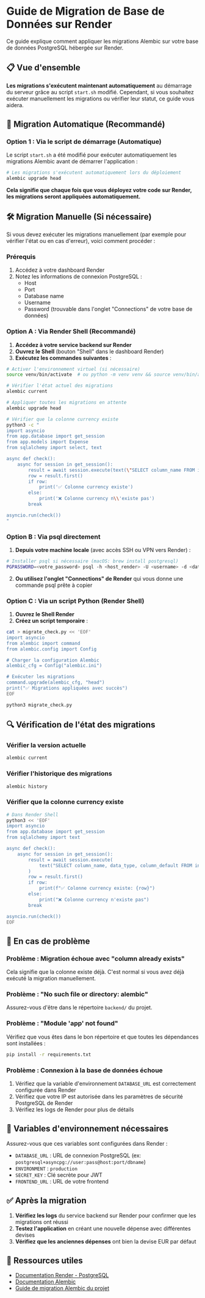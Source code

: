 # Guide de Migration de Base de Données sur Render

Ce guide explique comment appliquer les migrations Alembic sur votre base de données PostgreSQL hébergée sur Render.

## 📋 Vue d'ensemble

**Les migrations s'exécutent maintenant automatiquement** au démarrage du serveur grâce au script `start.sh` modifié. Cependant, si vous souhaitez exécuter manuellement les migrations ou vérifier leur statut, ce guide vous aidera.

## 🔄 Migration Automatique (Recommandé)

### Option 1 : Via le script de démarrage (Automatique)

Le script `start.sh` a été modifié pour exécuter automatiquement les migrations Alembic avant de démarrer l'application :

```bash
# Les migrations s'exécutent automatiquement lors du déploiement
alembic upgrade head
```

**Cela signifie que chaque fois que vous déployez votre code sur Render, les migrations seront appliquées automatiquement.**

## 🛠️ Migration Manuelle (Si nécessaire)

Si vous devez exécuter les migrations manuellement (par exemple pour vérifier l'état ou en cas d'erreur), voici comment procéder :

### Prérequis

1. Accédez à votre dashboard Render
2. Notez les informations de connexion PostgreSQL :
   - Host
   - Port
   - Database name
   - Username
   - Password (trouvable dans l'onglet "Connections" de votre base de données)

### Option A : Via Render Shell (Recommandé)

1. **Accédez à votre service backend sur Render**
2. **Ouvrez le Shell** (bouton "Shell" dans le dashboard Render)
3. **Exécutez les commandes suivantes** :

```bash
# Activer l'environnement virtuel (si nécessaire)
source venv/bin/activate  # ou python -m venv venv && source venv/bin/activate

# Vérifier l'état actuel des migrations
alembic current

# Appliquer toutes les migrations en attente
alembic upgrade head

# Vérifier que la colonne currency existe
python3 -c "
import asyncio
from app.database import get_session
from app.models import Expense
from sqlalchemy import select, text

async def check():
    async for session in get_session():
        result = await session.execute(text(\"SELECT column_name FROM information_schema.columns WHERE table_name='expenses' AND column_name='currency'\"))
        row = result.first()
        if row:
            print('✅ Colonne currency existe')
        else:
            print('❌ Colonne currency n\\'existe pas')
        break

asyncio.run(check())
"
```

### Option B : Via psql directement

1. **Depuis votre machine locale** (avec accès SSH ou VPN vers Render) :

```bash
# Installer psql si nécessaire (macOS: brew install postgresql)
PGPASSWORD=<votre_password> psql -h <host_render> -U <username> -d <database_name> -c "\d expenses"
```

2. **Ou utilisez l'onglet "Connections" de Render** qui vous donne une commande psql prête à copier

### Option C : Via un script Python (Render Shell)

1. **Ouvrez le Shell Render**
2. **Créez un script temporaire** :

```bash
cat > migrate_check.py << 'EOF'
import asyncio
from alembic import command
from alembic.config import Config

# Charger la configuration Alembic
alembic_cfg = Config("alembic.ini")

# Exécuter les migrations
command.upgrade(alembic_cfg, "head")
print("✅ Migrations appliquées avec succès")
EOF

python3 migrate_check.py
```

## 🔍 Vérification de l'état des migrations

### Vérifier la version actuelle

```bash
alembic current
```

### Vérifier l'historique des migrations

```bash
alembic history
```

### Vérifier que la colonne currency existe

```bash
# Dans Render Shell
python3 << 'EOF'
import asyncio
from app.database import get_session
from sqlalchemy import text

async def check():
    async for session in get_session():
        result = await session.execute(
            text("SELECT column_name, data_type, column_default FROM information_schema.columns WHERE table_name='expenses' AND column_name='currency'")
        )
        row = result.first()
        if row:
            print(f"✅ Colonne currency existe: {row}")
        else:
            print("❌ Colonne currency n'existe pas")
        break

asyncio.run(check())
EOF
```

## 🚨 En cas de problème

### Problème : Migration échoue avec "column already exists"

Cela signifie que la colonne existe déjà. C'est normal si vous avez déjà exécuté la migration manuellement.

### Problème : "No such file or directory: alembic"

Assurez-vous d'être dans le répertoire `backend/` du projet.

### Problème : "Module 'app' not found"

Vérifiez que vous êtes dans le bon répertoire et que toutes les dépendances sont installées :
```bash
pip install -r requirements.txt
```

### Problème : Connexion à la base de données échoue

1. Vérifiez que la variable d'environnement `DATABASE_URL` est correctement configurée dans Render
2. Vérifiez que votre IP est autorisée dans les paramètres de sécurité PostgreSQL de Render
3. Vérifiez les logs de Render pour plus de détails

## 📝 Variables d'environnement nécessaires

Assurez-vous que ces variables sont configurées dans Render :

- `DATABASE_URL` : URL de connexion PostgreSQL (ex: `postgresql+asyncpg://user:pass@host:port/dbname`)
- `ENVIRONMENT` : `production`
- `SECRET_KEY` : Clé secrète pour JWT
- `FRONTEND_URL` : URL de votre frontend

## ✅ Après la migration

1. **Vérifiez les logs** du service backend sur Render pour confirmer que les migrations ont réussi
2. **Testez l'application** en créant une nouvelle dépense avec différentes devises
3. **Vérifiez que les anciennes dépenses** ont bien la devise EUR par défaut

## 🔗 Ressources utiles

- [Documentation Render - PostgreSQL](https://render.com/docs/databases)
- [Documentation Alembic](https://alembic.sqlalchemy.org/)
- [Guide de migration Alembic du projet](./ALEMBIC_GUIDE.md)

